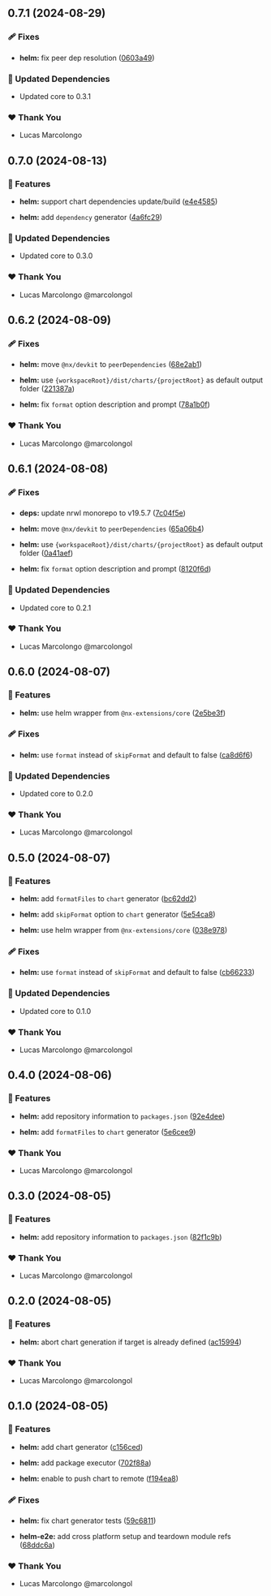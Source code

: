 ## 0.7.1 (2024-08-29)


### 🩹 Fixes

- **helm:** fix peer dep resolution ([0603a49](https://github.com/marcolongol/nx-extensions/commit/0603a49))


### 🧱 Updated Dependencies

- Updated core to 0.3.1


### ❤️  Thank You

- Lucas Marcolongo

## 0.7.0 (2024-08-13)


### 🚀 Features

- **helm:** support chart dependencies update/build ([e4e4585](https://github.com/marcolongol/nx-extensions/commit/e4e4585))

- **helm:** add `dependency` generator ([4a6fc29](https://github.com/marcolongol/nx-extensions/commit/4a6fc29))


### 🧱 Updated Dependencies

- Updated core to 0.3.0


### ❤️  Thank You

- Lucas Marcolongo @marcolongol

## 0.6.2 (2024-08-09)


### 🩹 Fixes

- **helm:** move `@nx/devkit` to `peerDependencies` ([68e2ab1](https://github.com/marcolongol/nx-extensions/commit/68e2ab1))

- **helm:** use `{workspaceRoot}/dist/charts/{projectRoot}` as default output folder ([221387a](https://github.com/marcolongol/nx-extensions/commit/221387a))

- **helm:** fix `format` option description and prompt ([78a1b0f](https://github.com/marcolongol/nx-extensions/commit/78a1b0f))


### ❤️  Thank You

- Lucas Marcolongo @marcolongol

## 0.6.1 (2024-08-08)


### 🩹 Fixes

- **deps:** update nrwl monorepo to v19.5.7 ([7c04f5e](https://github.com/marcolongol/nx-extensions/commit/7c04f5e))

- **helm:** move `@nx/devkit` to `peerDependencies` ([65a06b4](https://github.com/marcolongol/nx-extensions/commit/65a06b4))

- **helm:** use `{workspaceRoot}/dist/charts/{projectRoot}` as default output folder ([0a41aef](https://github.com/marcolongol/nx-extensions/commit/0a41aef))

- **helm:** fix `format` option description and prompt ([8120f6d](https://github.com/marcolongol/nx-extensions/commit/8120f6d))


### 🧱 Updated Dependencies

- Updated core to 0.2.1


### ❤️  Thank You

- Lucas Marcolongo @marcolongol

## 0.6.0 (2024-08-07)


### 🚀 Features

- **helm:** use helm wrapper from `@nx-extensions/core` ([2e5be3f](https://github.com/marcolongol/nx-extensions/commit/2e5be3f))


### 🩹 Fixes

- **helm:** use `format` instead of `skipFormat` and default to false ([ca8d6f6](https://github.com/marcolongol/nx-extensions/commit/ca8d6f6))


### 🧱 Updated Dependencies

- Updated core to 0.2.0


### ❤️  Thank You

- Lucas Marcolongo @marcolongol

## 0.5.0 (2024-08-07)


### 🚀 Features

- **helm:** add `formatFiles` to `chart` generator ([bc62dd2](https://github.com/marcolongol/nx-extensions/commit/bc62dd2))

- **helm:** add `skipFormat` option to `chart` generator ([5e54ca8](https://github.com/marcolongol/nx-extensions/commit/5e54ca8))

- **helm:** use helm wrapper from `@nx-extensions/core` ([038e978](https://github.com/marcolongol/nx-extensions/commit/038e978))


### 🩹 Fixes

- **helm:** use `format` instead of `skipFormat` and default to false ([cb66233](https://github.com/marcolongol/nx-extensions/commit/cb66233))


### 🧱 Updated Dependencies

- Updated core to 0.1.0


### ❤️  Thank You

- Lucas Marcolongo @marcolongol

## 0.4.0 (2024-08-06)


### 🚀 Features

- **helm:** add repository information to `packages.json` ([92e4dee](https://github.com/marcolongol/nx-extensions/commit/92e4dee))

- **helm:** add `formatFiles` to `chart` generator ([5e6cee9](https://github.com/marcolongol/nx-extensions/commit/5e6cee9))


### ❤️  Thank You

- Lucas Marcolongo @marcolongol

## 0.3.0 (2024-08-05)


### 🚀 Features

- **helm:** add repository information to `packages.json` ([82f1c9b](https://github.com/marcolongol/nx-extensions/commit/82f1c9b))


### ❤️  Thank You

- Lucas Marcolongo @marcolongol

## 0.2.0 (2024-08-05)


### 🚀 Features

- **helm:** abort chart generation if target is already defined ([ac15994](https://github.com/marcolongol/nx-extensions/commit/ac15994))


### ❤️  Thank You

- Lucas Marcolongo @marcolongol

## 0.1.0 (2024-08-05)


### 🚀 Features

- **helm:** add chart generator ([c156ced](https://github.com/marcolongol/nx-extensions/commit/c156ced))

- **helm:** add package executor ([702f88a](https://github.com/marcolongol/nx-extensions/commit/702f88a))

- **helm:** enable to push chart to remote ([f194ea8](https://github.com/marcolongol/nx-extensions/commit/f194ea8))


### 🩹 Fixes

- **helm:** fix chart generator tests ([59c6811](https://github.com/marcolongol/nx-extensions/commit/59c6811))

- **helm-e2e:** add cross platform setup and teardown module refs ([68ddc6a](https://github.com/marcolongol/nx-extensions/commit/68ddc6a))


### ❤️  Thank You

- Lucas Marcolongo @marcolongol
